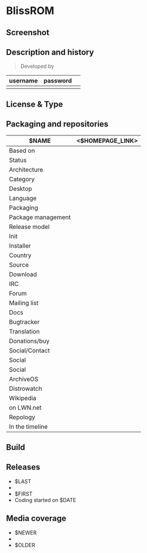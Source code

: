# BlissROM

## Screenshot


## Description and history

>

> Developed by

| username | password |  |
|----------|----------|--|
|  |  |  |


## License & Type

>


## Packaging and repositories 

| $NAME | <$HOMEPAGE_LINK> |
|-----------------------|--|
| Based on              |  |
| Status                |  |
| Architecture          |  |
| Category              |  |
| Desktop               |  |
| Language              |  |
| Packaging             |  |
| Package management    |  |
| Release model         |  |
| Init                  |  |
| Installer             |  |
| Country               |  |
| Source                |  |
| Download              |  |
| IRC                   |  |
| Forum                 |  |
| Mailing list          |  |
| Docs                  |  |
| Bugtracker            |  |
| Translation           |  |
| Donations/buy         |  |
| Social/Contact        |  |
| Social                |  |
| Social                |  |
| ArchiveOS             |  |
| Distrowatch           |  |
| Wikipedia             |  |
| on LWN.net            |  |
| Repology              |  |
| In the timeline       |  | 


## Build

>


## Releases

* $LAST
* 
* $FIRST
* Coding started on $DATE


## Media coverage

* $NEWER
* 
* $OLDER

